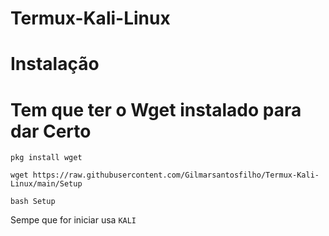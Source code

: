# Termux-Kali-Linux


# Instalação


# Tem que ter o Wget instalado para dar Certo  


```
pkg install wget 
```



```
wget https://raw.githubusercontent.com/Gilmarsantosfilho/Termux-Kali-Linux/main/Setup
```

```
bash Setup
```

Sempe que for iniciar usa  ``` KALI ```


